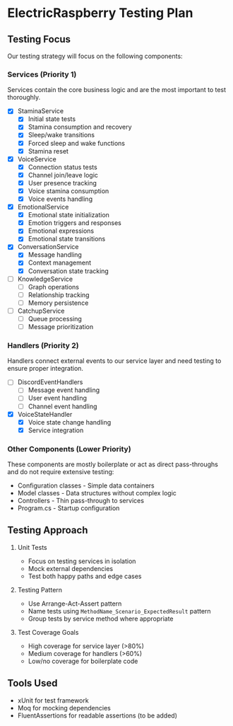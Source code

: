 # ElectricRaspberry Testing Plan

## Testing Focus 
Our testing strategy will focus on the following components:

### Services (Priority 1)
Services contain the core business logic and are the most important to test thoroughly.

- [x] StaminaService
  - [x] Initial state tests
  - [x] Stamina consumption and recovery
  - [x] Sleep/wake transitions
  - [x] Forced sleep and wake functions
  - [x] Stamina reset
  
- [x] VoiceService
  - [x] Connection status tests
  - [x] Channel join/leave logic
  - [x] User presence tracking
  - [x] Voice stamina consumption
  - [x] Voice events handling
  
- [x] EmotionalService
  - [x] Emotional state initialization
  - [x] Emotion triggers and responses
  - [x] Emotional expressions
  - [x] Emotional state transitions
  
- [x] ConversationService
  - [x] Message handling
  - [x] Context management
  - [x] Conversation state tracking
  
- [ ] KnowledgeService
  - [ ] Graph operations
  - [ ] Relationship tracking
  - [ ] Memory persistence
  
- [ ] CatchupService
  - [ ] Queue processing
  - [ ] Message prioritization
  
### Handlers (Priority 2)
Handlers connect external events to our service layer and need testing to ensure proper integration.

- [ ] DiscordEventHandlers
  - [ ] Message event handling
  - [ ] User event handling
  - [ ] Channel event handling
  
- [x] VoiceStateHandler
  - [x] Voice state change handling
  - [x] Service integration
  
### Other Components (Lower Priority)
These components are mostly boilerplate or act as direct pass-throughs and do not require extensive testing:

- Configuration classes - Simple data containers
- Model classes - Data structures without complex logic
- Controllers - Thin pass-through to services
- Program.cs - Startup configuration

## Testing Approach

1. Unit Tests
   - Focus on testing services in isolation
   - Mock external dependencies
   - Test both happy paths and edge cases

2. Testing Pattern
   - Use Arrange-Act-Assert pattern
   - Name tests using `MethodName_Scenario_ExpectedResult` pattern
   - Group tests by service method where appropriate

3. Test Coverage Goals
   - High coverage for service layer (>80%)
   - Medium coverage for handlers (>60%)
   - Low/no coverage for boilerplate code

## Tools Used
- xUnit for test framework
- Moq for mocking dependencies
- FluentAssertions for readable assertions (to be added)